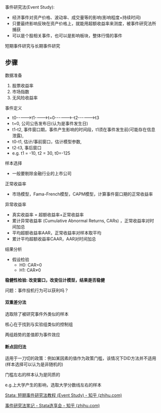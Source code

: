 事件研究法(Event Study): 

- 经济事件对资产价格、波动率、成交量等的影响(影响程度+持续时间)
- 只要最终影响反映在资产价格上，就能用超额收益率来测度，被事件研究法所捕获
- 可以是个股相关事件，也可以是影响板块，整体行情的事件

短期事件研究与长期事件研究

## 步骤

数据准备

1. 股票收益率
2. 市场指数
3. 无风险收益率

事件定义

- t0----->t1---->t=0------>-t2------>t3
- t=0, 公司公告发布日(认为是事件发生日)
- t1-t2, 事件窗口期，事件产生影响的时间段，t1须在事件发生前(可能存在信息泄露), 
- t0-t1, 估计/事前窗口，估计模型参数, 
- t2-t3, 事后窗口
- e.g. t1 = -10, t2 = 30, t0=-125

样本选择

- 一般要剔除金融行业的上市公司

正常收益率

- 市场模型，Fama-French模型，CAPM模型，计算事件窗口期的正常收益率

异常收益率

- 真实收益率 = 超额收益率+正常收益率
- 累计异常收益率 (Cumulative Abnormal Returns, CARs) ，正常收益率对时间加总
- 平均超额收益率AAR，正常收益率对样本取平均
- 累计平均超额收益率CAAR，AAR对时间加总

结果分析

- 假设检验
    - H0: CAR=0
    - H1: CAR≠0

**稳健性检验: 改变窗口，改变估计模型，结果是否稳健**

问题：事件投机行为可以获利吗？

#### 双重差分法

选取除了被研究事件外类似的样本

核心在于找到与实验组类似的控制组

两组趋势的差值即为事件效应

#### 断点回归法

适用于一刀切的政策：例如某因素的值作为政策门槛，该情况下DID方法并不适用(样本选择可以认为是非随机的)

门槛左右的样本认为是同质的

e.g.上大学产生的影响，选取大学分数线左右的样本

 

[Stata: 短期事件研究法教程 (Event Study) - 知乎 (zhihu.com)](https://zhuanlan.zhihu.com/p/103749041)

[事件研究法笔记 - Stata连享会 - 知乎 (zhihu.com)](https://zhuanlan.zhihu.com/p/96691494)

 

 